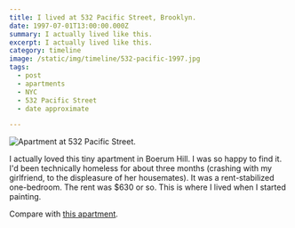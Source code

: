 ```yaml
---
title: I lived at 532 Pacific Street, Brooklyn.
date: 1997-07-01T13:00:00.000Z
summary: I actually lived like this.
excerpt: I actually lived like this.
category: timeline
image: /static/img/timeline/532-pacific-1997.jpg
tags:
  - post
  - apartments
  - NYC
  - 532 Pacific Street
  - date approximate

---
```


![Apartment at 532 Pacific Street.](/static/img/timeline/532-pacific-1997.jpg "Apartment at 532 Pacific Street.")

I actually loved this tiny apartment in Boerum Hill. I was so happy to find it. I'd been technically homeless for about three months (crashing with my girlfriend, to the displeasure of her housemates). It was a rent-stabilized one-bedroom. The rent was $630 or so.  This is where I lived when I started painting.

Compare with [this apartment](/timeline/315-tricou-interior/).